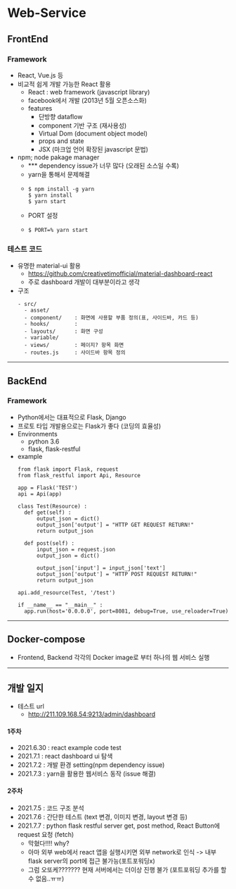 # Web-Service
## FrontEnd
### Framework
- React, Vue.js 등
- 비교적 쉽게 개발 가능한 React 활용
  - React : web framework (javascript library)
  - facebook에서 개발 (2013년 5월 오픈소스화)
  - features
    - 단방향 dataflow
    - component 기반 구조 (재사용성)
    - Virtual Dom (document object model)
    - props and state
    - JSX (마크업 언어 확장된 javascript 문법)
- npm; node pakage manager
  - *** dependency issue가 너무 많다 (오래된 소스일 수록)
  - yarn을 통해서 문제해결
  - ```
    $ npm install -g yarn
    $ yarn install
    $ yarn start
    ```
  - PORT 설정
  - ```
    $ PORT=% yarn start
    ```
### 테스트 코드
- 유명한 material-ui 활용
  - https://github.com/creativetimofficial/material-dashboard-react
  - 주로 dashboard 개발이 대부분이라고 생각
- 구조
  ```
  - src/
    - asset/
    - component/    : 화면에 사용할 부품 정의(표, 사이드바, 카드 등)
    - hooks/        :
    - layouts/      : 화면 구성
    - variable/
    - views/        : 페이지? 항목 화면
    - routes.js     : 사이드바 항목 정의
  ```

---
## BackEnd
### Framework
- Python에서는 대표적으로 Flask, Django
- 프로토 타입 개발용으로는 Flask가 좋다 (코딩의 효율성)
- Environments
  - python 3.6
  - flask, flask-restful
- example
  ```
  from flask import Flask, request
  from flask_restful import Api, Resource

  app = Flask('TEST')
  api = Api(app)

  class Test(Resource) :
    def get(self) :
        output_json = dict()
        output_json['output'] = "HTTP GET REQUEST RETURN!"
        return output_json

    def post(self) :
        input_json = request.json
        output_json = dict()

        output_json['input'] = input_json['text']
        output_json['output'] = "HTTP POST REQUEST RETURN!"
        return output_json

  api.add_resource(Test, '/test')

  if __name__ == "__main__" :
    app.run(host='0.0.0.0', port=8081, debug=True, use_reloader=True)

  ```


---
## Docker-compose
- Frontend, Backend 각각의 Docker image로 부터 하나의 웹 서비스 실행

---
## 개발 일지
- 테스트 url
  - http://211.109.168.54:9213/admin/dashboard

#### 1주차
- 2021.6.30 : react example code test
- 2021.7.1 : react dashboard ui 탐색
- 2021.7.2 : 개발 환경 setting(npm dependency issue)
- 2021.7.3 : yarn을 활용한 웹서비스 동작 (issue 해결)
#### 2주차
- 2021.7.5 : 코드 구조 분석
- 2021.7.6 : 간단한 테스트 (text 변경, 이미지 변경, layout 변경 등)
- 2021.7.7 : python flask restful server get, post method, React Button에 request 요청 (fetch)
  - 막혔다!!!! why?
  - 아마 외부 web에서 react 앱을 실행시키면 외부 network로 인식 -> 내부 flask server의 port에 접근 불가능(포트포워딩x)
  - 그럼 오또케??????? 현재 서버에서는 더이상 진행 불가 (포트포워딩 추가를 할 수 없음..ㅠㅠ)
